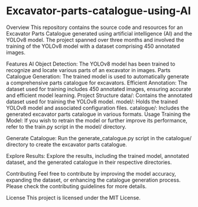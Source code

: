 # Excavator-parts-catalogue-using-AI
Overview
This repository contains the source code and resources for an Excavator Parts Catalogue generated using artificial intelligence (AI) and the YOLOv8 model. The project spanned over three months and involved the training of the YOLOv8 model with a dataset comprising 450 annotated images.

Features
AI Object Detection: The YOLOv8 model has been trained to recognize and locate various parts of an excavator in images.
Parts Catalogue Generation: The trained model is used to automatically generate a comprehensive parts catalogue for excavators.
Efficient Annotation: The dataset used for training includes 450 annotated images, ensuring accurate and efficient model learning.
Project Structure
data/: Contains the annotated dataset used for training the YOLOv8 model.
model/: Holds the trained YOLOv8 model and associated configuration files.
catalogue/: Includes the generated excavator parts catalogue in various formats.
Usage
Training the Model: If you wish to retrain the model or further improve its performance, refer to the train.py script in the model/ directory.

Generate Catalogue: Run the generate_catalogue.py script in the catalogue/ directory to create the excavator parts catalogue.

Explore Results: Explore the results, including the trained model, annotated dataset, and the generated catalogue in their respective directories.

Contributing
Feel free to contribute by improving the model accuracy, expanding the dataset, or enhancing the catalogue generation process. Please check the contributing guidelines for more details.

License
This project is licensed under the MIT License.
